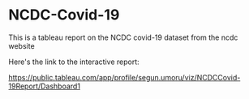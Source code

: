 # NCDC-Covid-19
This is a tableau report on the NCDC covid-19 dataset from the ncdc website

Here's the link to the interactive report:

https://public.tableau.com/app/profile/segun.umoru/viz/NCDCCovid-19Report/Dashboard1
